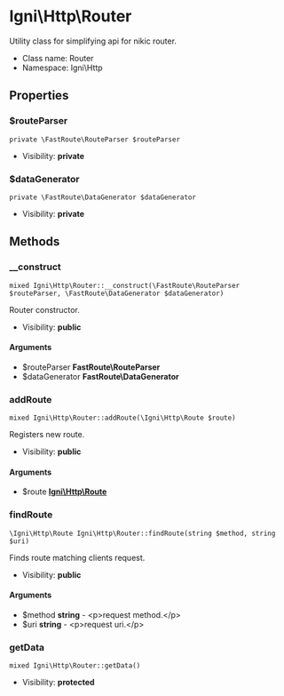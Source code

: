 Igni\Http\Router
===============

Utility class for simplifying api for nikic router.




* Class name: Router
* Namespace: Igni\Http





Properties
----------


### $routeParser

    private \FastRoute\RouteParser $routeParser





* Visibility: **private**


### $dataGenerator

    private \FastRoute\DataGenerator $dataGenerator





* Visibility: **private**


Methods
-------


### __construct

    mixed Igni\Http\Router::__construct(\FastRoute\RouteParser $routeParser, \FastRoute\DataGenerator $dataGenerator)

Router constructor.



* Visibility: **public**


#### Arguments
* $routeParser **FastRoute\RouteParser**
* $dataGenerator **FastRoute\DataGenerator**



### addRoute

    mixed Igni\Http\Router::addRoute(\Igni\Http\Route $route)

Registers new route.



* Visibility: **public**


#### Arguments
* $route **[Igni\Http\Route](Igni-Http-Route.md)**



### findRoute

    \Igni\Http\Route Igni\Http\Router::findRoute(string $method, string $uri)

Finds route matching clients request.



* Visibility: **public**


#### Arguments
* $method **string** - &lt;p&gt;request method.&lt;/p&gt;
* $uri **string** - &lt;p&gt;request uri.&lt;/p&gt;



### getData

    mixed Igni\Http\Router::getData()





* Visibility: **protected**



